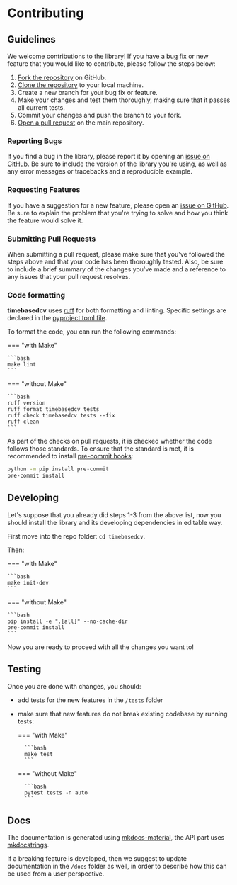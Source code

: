 # Contributing

## Guidelines

We welcome contributions to the library! If you have a bug fix or new feature that you would like to contribute, please follow the steps below:

1. [Fork the repository](https://github.com/FBruzzesi/timebasedcv/fork) on GitHub.
2. [Clone the repository](https://docs.github.com/en/repositories/creating-and-managing-repositories/cloning-a-repository) to your local machine.
3. Create a new branch for your bug fix or feature.
4. Make your changes and test them thoroughly, making sure that it passes all current tests.
5. Commit your changes and push the branch to your fork.
6. [Open a pull request](https://docs.github.com/en/pull-requests/collaborating-with-pull-requests/proposing-changes-to-your-work-with-pull-requests/creating-a-pull-request) on the main repository.

### Reporting Bugs


If you find a bug in the library, please report it by opening an [issue on GitHub](https://github.com/FBruzzesi/timebasedcv/issues/new). Be sure to include the version of the library you're using, as well as any error messages or tracebacks and a reproducible example.

### Requesting Features

If you have a suggestion for a new feature, please open an [issue on GitHub](https://github.com/FBruzzesi/timebasedcv/issues). Be sure to explain the problem that you're trying to solve and how you think the feature would solve it.

### Submitting Pull Requests

When submitting a pull request, please make sure that you've followed the steps above and that your code has been thoroughly tested. Also, be sure to include a brief summary of the changes you've made and a reference to any issues that your pull request resolves.

### Code formatting

**timebasedcv** uses [ruff](https://docs.astral.sh/ruff/) for both formatting and linting. Specific settings are declared in the [pyproject.toml file](https://github.com/FBruzzesi/timebasedcv/blob/3ddead232c2243c8129f6b599b28e486bdd87b3b/pyproject.toml#L75).

To format the code, you can run the following commands:

=== "with Make"

    ```bash
    make lint
    ```

=== "without Make"

    ```bash
    ruff version
    ruff format timebasedcv tests
    ruff check timebasedcv tests --fix
    ruff clean
    ```

As part of the checks on pull requests, it is checked whether the code follows those standards. To ensure that the standard is met, it is recommended to install [pre-commit hooks](https://pre-commit.com/):

```bash
python -m pip install pre-commit
pre-commit install
```

## Developing

Let's suppose that you already did steps 1-3 from the above list, now you should install the library and its developing dependencies  in editable way.

First move into the repo folder: `cd timebasedcv`.

Then:

=== "with Make"

    ```bash
    make init-dev
    ```

=== "without Make"

    ```bash
    pip install -e ".[all]" --no-cache-dir
    pre-commit install
    ```

Now you are ready to proceed with all the changes you want to!

## Testing

Once you are done with changes, you should:

- add tests for the new features in the `/tests` folder
- make sure that new features do not break existing codebase by running tests:

    === "with Make"

        ```bash
        make test
        ```

    === "without Make"

        ```bash
        pytest tests -n auto
        ```

## Docs

The documentation is generated using [mkdocs-material](https://squidfunk.github.io/mkdocs-material/), the API part uses [mkdocstrings](https://mkdocstrings.github.io/).

If a breaking feature is developed, then we suggest to update documentation in the `/docs` folder as well, in order to describe how this can be used from a user perspective.
